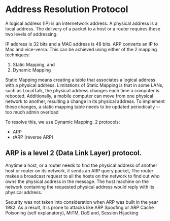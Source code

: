  # Address Resolution Protocol
 
 A logical address (IP) is an internetwork address. A physical address is a local address. The delivery of a packet to a host or a router requires these two levels of addressing.
 
 IP address is 32 bits and a MAC address is 48 bits. ARP converts an IP to Mac and vice-versa. This can be achieved using either of the 2 mapping techniques:

 1. Static Mapping, and
 2. Dynamic Mapping

Static Mapping means creating a table that associates a logical address with a physical address. Limitations of Static Mapping is that in some LANs, such as LocalTalk, the physical address changes each time a computer is rebooted. Additionally, a mobile computer can move from one physical network to another, resulting a change in its physical address. To implement these changes, a static mapping table needs to be updated periodically -- too much admin overload

To resolve this, we use Dynamic Mapping. 2 protocols:

- ARP
- rARP (reverse ARP)

## ARP is a level 2 (Data Link Layer) protocol. 

Anytime a host, or a router needs to find the physical address of another host or router on its network, it sends an ARP query packet, The router makes a broadcast request to all the hosts on the network to find out who owns the physical address in the message. The host machine on the network containing the requested physical address would reply with its physical address. 

Security was not taken into consideration when ARP was built in the year 1982. As a result, it is prone to attacks like ARP Spoofing or ARP Cache Poisoning (self explanatory), MiTM, DoS and, Session Hijacking


 
 
